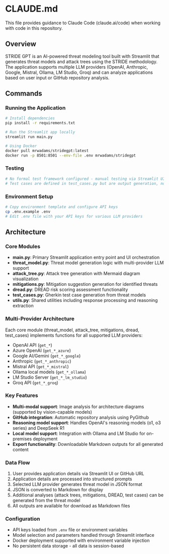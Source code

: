 # CLAUDE.md

This file provides guidance to Claude Code (claude.ai/code) when working with code in this repository.

## Overview

STRIDE GPT is an AI-powered threat modeling tool built with Streamlit that generates threat models and attack trees using the STRIDE methodology. The application supports multiple LLM providers (OpenAI, Anthropic, Google, Mistral, Ollama, LM Studio, Groq) and can analyze applications based on user input or GitHub repository analysis.

## Commands

### Running the Application
```bash
# Install dependencies
pip install -r requirements.txt

# Run the Streamlit app locally
streamlit run main.py

# Using Docker
docker pull mrwadams/stridegpt:latest
docker run -p 8501:8501 --env-file .env mrwadams/stridegpt
```

### Testing
```bash
# No formal test framework configured - manual testing via Streamlit UI
# Test cases are defined in test_cases.py but are output generation, not unit tests
```

### Environment Setup
```bash
# Copy environment template and configure API keys
cp .env.example .env
# Edit .env file with your API keys for various LLM providers
```

## Architecture

### Core Modules
- **main.py**: Primary Streamlit application entry point and UI orchestration
- **threat_model.py**: Threat model generation logic with multi-provider LLM support
- **attack_tree.py**: Attack tree generation with Mermaid diagram visualization
- **mitigations.py**: Mitigation suggestion generation for identified threats
- **dread.py**: DREAD risk scoring assessment functionality
- **test_cases.py**: Gherkin test case generation from threat models
- **utils.py**: Shared utilities including response processing and reasoning extraction

### Multi-Provider Architecture
Each core module (threat_model, attack_tree, mitigations, dread, test_cases) implements functions for all supported LLM providers:
- OpenAI API (`get_*`)
- Azure OpenAI (`get_*_azure`)
- Google AI/Gemini (`get_*_google`)
- Anthropic (`get_*_anthropic`)
- Mistral API (`get_*_mistral`)
- Ollama local models (`get_*_ollama`)
- LM Studio Server (`get_*_lm_studio`)
- Groq API (`get_*_groq`)

### Key Features
- **Multi-modal support**: Image analysis for architecture diagrams (supported by vision-capable models)
- **GitHub integration**: Automatic repository analysis using PyGithub
- **Reasoning model support**: Handles OpenAI's reasoning models (o1, o3 series) and DeepSeek R1
- **Local model support**: Integration with Ollama and LM Studio for on-premises deployment
- **Export functionality**: Downloadable Markdown outputs for all generated content

### Data Flow
1. User provides application details via Streamlit UI or GitHub URL
2. Application details are processed into structured prompts
3. Selected LLM provider generates threat model in JSON format
4. JSON is converted to Markdown for display
5. Additional analyses (attack trees, mitigations, DREAD, test cases) can be generated from the threat model
6. All outputs are available for download as Markdown files

### Configuration
- API keys loaded from `.env` file or environment variables
- Model selection and parameters handled through Streamlit interface
- Docker deployment supported with environment variable injection
- No persistent data storage - all data is session-based